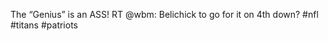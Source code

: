 <!--
id: 216654774
link: http://kevinisom.info/post/216654774/the-genius-is-an-ass-rt-wbm-belichick-to-go
slug: the-genius-is-an-ass-rt-wbm-belichick-to-go
date: Mon Oct 19 2009 12:11:29 GMT+1300 (NZDT)
raw: {"blog_name":"kevinisom","id":216654774,"post_url":"http://kevinisom.info/post/216654774/the-genius-is-an-ass-rt-wbm-belichick-to-go","slug":"the-genius-is-an-ass-rt-wbm-belichick-to-go","type":"text","date":"2009-10-18 23:11:29 GMT","timestamp":1255907489,"state":"published","format":"html","reblog_key":"TDujWngV","tags":[],"short_url":"http://tmblr.co/Zw68YyCwUEs","highlighted":[],"feed_item":"http://twitter.com/kev_nz/statuses/4976193055","from_feed_id":"650289","note_count":0,"title":null,"body":"<p>The &#8220;Genius&#8221; is an ASS! RT @wbm: Belichick to go for it on 4th down? #nfl #titans #patriots</p>"}
publish: 2009-10-019
tags: 
title: null
-->


The “Genius” is an ASS! RT @wbm: Belichick to go for it on 4th down?
\#nfl \#titans \#patriots


